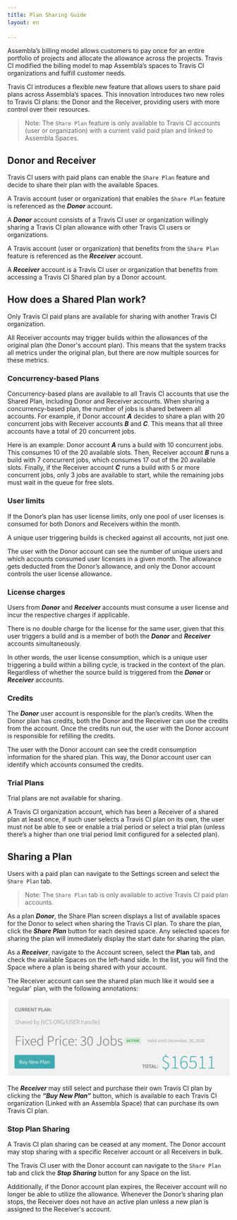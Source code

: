```yaml
---
title: Plan Sharing Guide
layout: en

---
```


Assembla’s billing model allows customers to pay once for an entire portfolio of projects and allocate the allowance across the projects. Travis CI modified the billing model to map Assembla’s spaces to Travis CI organizations and fulfill customer needs.  

Travis CI introduces a flexible new feature that allows users to share paid plans across Assembla’s spaces. This innovation introduces two new roles to Travis CI plans: the Donor and the Receiver, providing users with more control over their resources. 

> Note: The `Share Plan` feature is only available to Travis CI accounts (user or organization) with a current valid paid plan and linked to Assembla Spaces. 

## Donor and Receiver 
Travis CI users with paid plans can enable the `Share Plan` feature and decide to share their plan with the available Spaces.

A Travis account (user or organization) that enables the `Share Plan` feature is referenced as the ***Donor*** account. 

A ***Donor*** account consists of a Travis CI user or organization willingly sharing a Travis CI plan allowance with other Travis CI users or organizations. 

A Travis account (user or organization) that benefits from the `Share Plan` feature is referenced as the ***Receiver*** account. 

A ***Receiver*** account is a Travis CI user or organization that benefits from accessing a Travis CI Shared plan by a Donor account. 
 
## How does a Shared Plan work?
Only Travis CI paid plans are available for sharing with another Travis CI organization.

All Receiver accounts may trigger builds within the allowances of the original plan (the Donor's account plan). This means that the system tracks all metrics under the original plan, but there are now multiple sources for these metrics.

### Concurrency-based Plans
Concurrency-based plans are available to all Travis CI accounts that use the Shared Plan, including Donor and Receiver accounts. When sharing a concurrency-based plan, the number of jobs is shared between all accounts. For example, if Donor account ***A*** decides to share a plan with 20 concurrent jobs with Receiver accounts ***B*** and ***C***. This means that all three accounts have a total of 20 concurrent jobs. 

Here is an example:
Donor account ***A*** runs a build with 10 concurrent jobs. This consumes 10 of the 20 available slots. Then, Receiver account ***B*** runs a build with 7 concurrent jobs, which consumes 17 out of the 20 available slots. Finally, if the Receiver account ***C*** runs a build with 5 or more concurrent jobs, only 3 jobs are available to start, while the remaining jobs must wait in the queue for free slots.  

### User limits
If the Donor’s plan has user license limits, only one pool of user licenses is consumed for both Donors and Receivers within the month. 

A unique user triggering builds is checked against all accounts, not just one. 

The user with the Donor account can see the number of unique users and which accounts consumed user licenses in a given month. The allowance gets deducted from the Donor’s allowance, and only the Donor account controls the user license allowance. 

### License charges
Users from ***Donor*** and ***Receiver*** accounts must consume a user license and incur the respective charges if applicable. 

There is no double charge for the license for the same user, given that this user triggers a build and is a member of both the ***Donor*** and ***Receiver*** accounts simultaneously. 

In other words, the user license consumption, which is a unique user triggering a build within a billing cycle, is tracked in the context of the plan. Regardless of whether the source build is triggered from the ***Donor*** or ***Receiver*** accounts.

### Credits
The ***Donor*** user account is responsible for the plan’s credits. 
When the Donor plan has credits, both the Donor and the Receiver can use the credits from the account. Once the credits run out, the user with the Donor account is responsible for refilling the credits. 

The user with the Donor account can see the credit consumption information for the shared plan. This way, the Donor account user can identify which accounts consumed the credits. 

### Trial Plans
Trial plans are not available for sharing. 

A Travis CI organization account, which has been a Receiver of a shared plan at least once, if such user selects a Travis CI plan on its own, the user must not be able to see or enable a trial period or select a trial plan (unless there’s a higher than one trial period limit configured for a selected plan).

## Sharing a Plan
Users with a paid plan can navigate to the Settings screen and select the `Share Plan` tab. 

> Note: The `Share Plan` tab is only available to active Travis CI paid plan accounts. 

As a plan ***Donor***, the Share Plan screen displays a list of available spaces for the Donor to select when sharing the Travis CI plan. To share the plan, click the ***Share Plan*** button for each desired space. Any selected spaces for sharing the plan will immediately display the start date for sharing the plan. 

As a ***Receiver***, navigate to the Account screen, select the **Plan** tab, and check the available Spaces on the left-hand side. In the list, you will find the Space where a plan is being shared with your account. 

The Receiver account can see the shared plan much like it would see a 'regular' plan, with the following annotations:

![Example of Plan Sharing](/user/images/plan-sharing-sample.png)

The ***Receiver*** may still select and purchase their own Travis CI plan by clicking the ***“Buy New Plan”*** button, which is available to each Travis CI organization (Linked with an Assembla Space) that can purchase its own Travis CI plan. 

### Stop Plan Sharing

A Travis CI plan sharing can be ceased at any moment. The Donor account may stop sharing with a specific Receiver account or all Receivers in bulk. 

The Travis CI user with the Donor account can navigate to the `Share Plan` tab and click the ***Stop Sharing*** button for any Space on the list. 

Additionally, if the Donor account plan expires, the Receiver account will no longer be able to utilize the allowance. Whenever the Donor’s sharing plan stops, the Receiver does not have an active plan unless a new plan is assigned to the Receiver's account.

